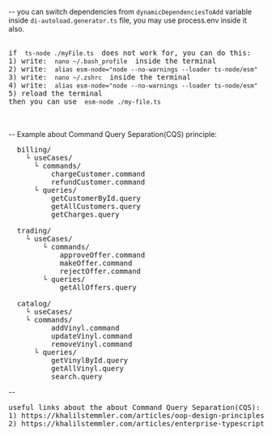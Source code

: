 -- you can switch dependencies from `dynamicDependenciesToAdd` variable inside `di-autoload.generator.ts` file, you may use process.env inside it also.
<br />
<br />
<pre>
if <code> ts-node ./myFile.ts </code> does not work for, you can do this:
1) write: <code> nano ~/.bash_profile </code> inside the terminal
2) write: <code> alias esm-node="node --no-warnings --loader ts-node/esm" </code>
3) write: <code> nano ~/.zshrc </code> inside the terminal
4) write: <code> alias esm-node="node --no-warnings --loader ts-node/esm" </code>
5) reload the terminal
then you can use <code> esm-node ./my-file.ts </code>
</pre>
<br />
<br />
-- Example about Command Query Separation(CQS) principle:

<pre>
  billing/
    └ useCases/
      └ commands/
          chargeCustomer.command
          refundCustomer.command
      └ queries/ 
          getCustomerById.query
          getAllCustomers.query
          getCharges.query
        
  trading/
    └ useCases/
        └ commands/
            approveOffer.command
            makeOffer.command
            rejectOffer.command
        └ queries/
            getAllOffers.query
      
  catalog/
    └ useCases/
    └ commands/
          addVinyl.command
          updateVinyl.command
          removeVinyl.command
      └ queries/
          getVinylById.query
          getAllVinyl.query
          search.query
</pre>

--

<pre>
useful links about the about Command Query Separation(CQS):
1) https://khalilstemmler.com/articles/oop-design-principles/command-query-separation/
2) https://khalilstemmler.com/articles/enterprise-typescript-nodejs/application-layer-use-cases/
</pre>